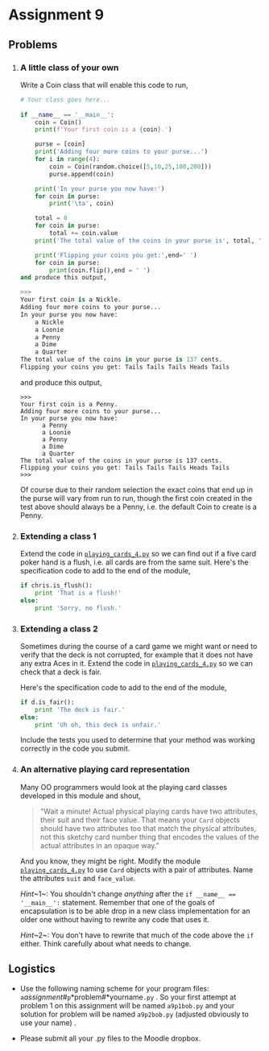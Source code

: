 # Assignment 9

## Problems

1.  ### A little class of your own

    Write a Coin class that will enable this code to run,

    ```python
    # Your class goes here...
 
    if __name__ == '__main__':
        coin = Coin()
        print(f'Your first coin is a {coin}.')
    
        purse = [coin]
        print('Adding four more coins to your purse...')
        for i in range(4):
            coin = Coin(random.choice([5,10,25,100,200]))
            purse.append(coin)
    
        print('In your purse you now have:')
        for coin in purse:
            print('\ta', coin)
    
        total = 0
        for coin in purse:
            total += coin.value
        print('The total value of the coins in your purse is', total, 'cents.')
    
        print('Flipping your coins you get:',end=' ')
        for coin in purse:
            print(coin.flip(),end = ' ')
    and produce this output,

    >>> 
    Your first coin is a Nickle.
    Adding four more coins to your purse...
    In your purse you now have:
        a Nickle
        a Loonie
        a Penny
        a Dime
        a Quarter
    The total value of the coins in your purse is 137 cents.
    Flipping your coins you get: Tails Tails Tails Heads Tails

    ```

    and produce this output,

        >>> 
        Your first coin is a Penny.
        Adding four more coins to your purse...
        In your purse you now have:
              a Penny
              a Loonie
              a Penny
              a Dime
              a Quarter
        The total value of the coins in your purse is 137 cents.
        Flipping your coins you get: Tails Tails Tails Heads Tails
        >>> 

    Of course due to their random selection the exact coins that end up
    in the purse will vary from run to run, though the first coin
    created in the test above should always be a Penny, i.e. the default
    Coin to create is a Penny.

2.  ### Extending a class 1

    Extend the code in [`playing_cards_4.py`](90_playing_cards_4.py) so we
    can find out if a five card poker hand is a flush, i.e. all cards
    are from the same suit. Here's the specification code to add to the
    end of the module,

    ``` python
    if chris.is_flush():
        print 'That is a flush!'
    else:
        print 'Sorry, no flush.'
    ```

3.  ### Extending a class 2

    Sometimes during the course of a card game we might want or need to
    verify that the deck is not corrupted, for example that it does not
    have any extra Aces in it. Extend the code in
    [`playing_cards_4.py`](90_playing_cards_4.py) so we can check that a
    deck is fair.

    Here's the specification code to add to the end of the module,

    ``` python
    if d.is_fair():
        print 'The deck is fair.'
    else:
        print 'Uh oh, this deck is unfair.'
    ```

    Include the tests you used to determine that your method was working
    correctly in the code you submit.

4.  ### An alternative playing card representation

    Many OO programmers would look at the playing card classes developed
    in this module and shout,

    > "Wait a minute! Actual physical playing cards have two
    > attributes, their suit and their face value. That means your
    > `Card` objects should have two attributes too that match the
    > physical attributes, not this sketchy card number thing that
    > encodes the values of the actual attributes in an opaque way."

    And you know, they might be right. Modify the module
    [`playing_cards_4.py`](90_playing_cards_4.py) to use `Card` objects
    with a pair of attributes. Name the attributes `suit` and
    `face_value`.

    *Hint*~1~: You shouldn't change *anything* after the
    `if __name__ == '__main__':` statement. Remember that one of the
    goals of encapsulation is to be able drop in a new class
    implementation for an older one without having to rewrite any code
    that uses it.

    *Hint*~2~: You don't have to rewrite that much of the code above
    the `if` either. Think carefully about what needs to change.

## Logistics

-   Use the following naming scheme for your program files:
    `a`*assignment#*`p`*problem#*yourname`.py` . So your first
    attempt at problem 1 on this assignment will be named `a9p1bob.py`
    and your solution for problem will be named `a9p2bob.py` (adjusted obviously to use your name) .

-   Please submit all your .py files to the Moodle dropbox.
